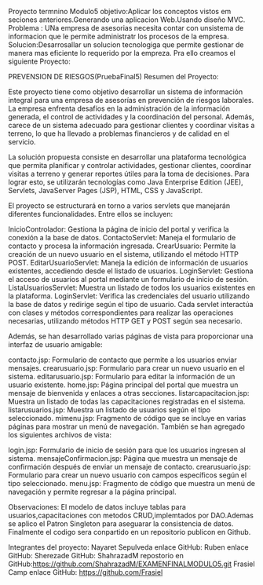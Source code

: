 Proyecto termnino Modulo5 
objetivo:Aplicar los conceptos vistos em seciones anteriores.Generando una aplicacion Web.Usando diseño MVC.
Problema : UNa empresa de asesorias necesita contar con unsistema de informacion que le permite administratr los procesos de la empresa.
Solucion:Desarrosallar un solucion tecnologiga que permite gestionar de manera mas eficiente lo requerido por la empreza. Pra ello creamos el siguiente Proyecto: 

PREVENSION DE RIESGOS(PruebaFinal5)
Resumen del Proyecto:

Este proyecto tiene como objetivo desarrollar un sistema de información integral para una empresa de asesorías en prevención de riesgos laborales. La empresa enfrenta desafíos en la administración de la información generada, el control de actividades y la coordinación del personal. Además, carece de un sistema adecuado para gestionar clientes y coordinar visitas a terreno, lo que ha llevado a problemas financieros y de calidad en el servicio.

La solución propuesta consiste en desarrollar una plataforma tecnológica que permita planificar y controlar actividades, gestionar clientes, coordinar visitas a terreno y generar reportes útiles para la toma de decisiones. Para lograr esto, se utilizarán tecnologías como Java Enterprise Edition (JEE), Servlets, JavaServer Pages (JSP), HTML, CSS y JavaScript.

El proyecto se estructurará en torno a varios servlets que manejarán diferentes funcionalidades. Entre ellos se incluyen:

InicioControlador: Gestiona la página de inicio del portal y verifica la conexión a la base de datos.
ContactoServlet: Maneja el formulario de contacto y procesa la información ingresada.
CrearUsuario: Permite la creación de un nuevo usuario en el sistema, utilizando el método HTTP POST.
EditarUsuarioServlet: Maneja la edición de información de usuarios existentes, accediendo desde el listado de usuarios.
LoginServlet: Gestiona el acceso de usuarios al portal mediante un formulario de inicio de sesión.
ListaUsuariosServlet: Muestra un listado de todos los usuarios existentes en la plataforma.
LoginServlet: Verifica las credenciales del usuario utilizando la base de datos y redirige según el tipo de usuario.
Cada servlet interactúa con clases y métodos correspondientes para realizar las operaciones necesarias, utilizando métodos HTTP GET y POST según sea necesario.

Además, se han desarrollado varias páginas de vista para proporcionar una interfaz de usuario amigable:

contacto.jsp: Formulario de contacto que permite a los usuarios enviar mensajes.
crearusuario.jsp: Formulario para crear un nuevo usuario en el sistema.
editarusuario.jsp: Formulario para editar la información de un usuario existente.
home.jsp: Página principal del portal que muestra un mensaje de bienvenida y enlaces a otras secciones.
listarcapacitacion.jsp: Muestra un listado de todas las capacitaciones registradas en el sistema.
listarusuarios.jsp: Muestra un listado de usuarios según el tipo seleccionado.
mimenu.jsp: Fragmento de código que se incluye en varias páginas para mostrar un menú de navegación.
También se han agregado los siguientes archivos de vista:

login.jsp: Formulario de inicio de sesión para que los usuarios ingresen al sistema.
mensajeConfirmacion.jsp: Página que muestra un mensaje de confirmación después de enviar un mensaje de contacto.
crearusuario.jsp: Formulario para crear un nuevo usuario con campos específicos según el tipo seleccionado.
menu.jsp: Fragmento de código que muestra un menú de navegación y permite regresar a la página principal.

Observaciones: El modelo de datos incluye tablas para usuarios,capacitaciones con metodos CRUD,implemtados por DAO.Ademas se aplico el Patron Singleton para aseguarar la consistencia de datos.
Finalmente el codigo sera conpartido en un repositorio publicon en Github.

Integrantes del proyecto:
Nayaret Sepulveda enlace GitHub:
Ruben enlace GitHub:
Sherezade GitHub: ShahrazadM
repostorio en GitHub:https://github.com/ShahrazadM/EXAMENFINALMODULO5.git
Frasiel Camp enlace GitHub: https://github.com/Frasiel


